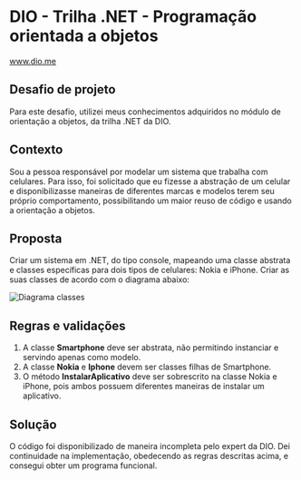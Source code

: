 # DIO - Trilha .NET - Programação orientada a objetos
www.dio.me

## Desafio de projeto
Para este desafio, utilizei meus conhecimentos adquiridos no módulo de orientação a objetos, da trilha .NET da DIO.

## Contexto
Sou a pessoa responsável por modelar um sistema que trabalha com celulares. Para isso, foi solicitado que eu fizesse a abstração de um celular e disponibilizasse maneiras de diferentes marcas e modelos terem seu próprio comportamento, possibilitando um maior reuso de código e usando a orientação a objetos.

## Proposta
Criar um sistema em .NET, do tipo console, mapeando uma classe abstrata e classes específicas para dois tipos de celulares: Nokia e iPhone. 
Criar as suas classes de acordo com o diagrama abaixo:

![Diagrama classes](Imagens/diagrama.png)

## Regras e validações
1. A classe **Smartphone** deve ser abstrata, não permitindo instanciar e servindo apenas como modelo.
2. A classe **Nokia** e **Iphone** devem ser classes filhas de Smartphone.
3. O método **InstalarAplicativo** deve ser sobrescrito na classe Nokia e iPhone, pois ambos possuem diferentes maneiras de instalar um aplicativo.

## Solução
O código foi disponibilizado de maneira incompleta pelo expert da DIO. Dei continuidade na implementação, obedecendo as regras descritas acima, e consegui obter um programa funcional.
